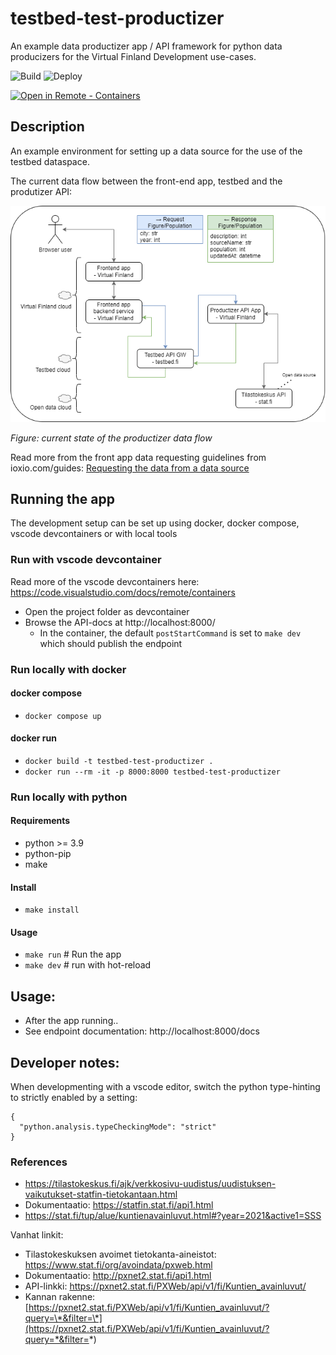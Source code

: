 # testbed-test-productizer

An example data productizer app / API framework for python data producizers for the Virtual Finland Development use-cases.

![Build](https://github.com/Virtual-Finland-Development/testbed-test-productizer/actions/workflows/build-and-test.yml/badge.svg?branch=main)
![Deploy](https://github.com/Virtual-Finland-Development/testbed-test-productizer/actions/workflows/productizer-deploy.yml/badge.svg)

[![Open in Remote - Containers](https://img.shields.io/static/v1?label=Remote%20-%20Containers&message=Open&color=blue&logo=visualstudiocode)](https://vscode.dev/redirect?url=vscode://ms-vscode-remote.remote-containers/cloneInVolume?url=https://github.com/Virtual-Finland-Development/testbed-test-productizer)

## Description

An example environment for setting up a data source for the use of the testbed dataspace.

The current data flow between the front-end app, testbed and the produtizer API:

![test-productizer](./docs/test-productizer-testbed-final.drawio.png)

_Figure: current state of the productizer data flow_

Read more from the front app data requesting guidelines from ioxio.com/guides: [Requesting the data from a data source](https://ioxio.com/guides/how-to-build-an-application#requesting-the-data-from-a-data-source)

## Running the app

The development setup can be set up using docker, docker compose, vscode devcontainers or with local tools

### Run with vscode devcontainer

Read more of the vscode devcontainers here: https://code.visualstudio.com/docs/remote/containers

- Open the project folder as devcontainer
- Browse the API-docs at http://localhost:8000/
  - In the container, the default `postStartCommand` is set to `make dev` which should publish the endpoint

### Run locally with docker

#### docker compose

- `docker compose up`

#### docker run

- `docker build -t testbed-test-productizer .`
- `docker run --rm -it -p 8000:8000 testbed-test-productizer`

### Run locally with python

#### Requirements

- python >= 3.9
- python-pip
- make

#### Install

- `make install`

#### Usage

- `make run` # Run the app
- `make dev` # run with hot-reload

## Usage:

- After the app running..
- See endpoint documentation: http://localhost:8000/docs

## Developer notes:

When developmenting with a vscode editor, switch the python type-hinting to strictly enabled by a setting:

```
{
  "python.analysis.typeCheckingMode": "strict"
}
```

### References

- https://tilastokeskus.fi/ajk/verkkosivu-uudistus/uudistuksen-vaikutukset-statfin-tietokantaan.html
- Dokumentaatio: https://statfin.stat.fi/api1.html
- https://stat.fi/tup/alue/kuntienavainluvut.html#?year=2021&active1=SSS

Vanhat linkit:

- Tilastokeskuksen avoimet tietokanta-aineistot: https://www.stat.fi/org/avoindata/pxweb.html
- Dokumentaatio: http://pxnet2.stat.fi/api1.html
- API-linkki: https://pxnet2.stat.fi/PXWeb/api/v1/fi/Kuntien_avainluvut/
- Kannan rakenne: [https://pxnet2.stat.fi/PXWeb/api/v1/fi/Kuntien_avainluvut/?query=\*&filter=\*](https://pxnet2.stat.fi/PXWeb/api/v1/fi/Kuntien_avainluvut/?query=*&filter=*)
